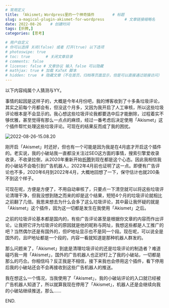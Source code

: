 ```yaml
---
# 常用定义
title: 「Akismet」Wordpress里的一个神奇插件        # 标题
slug: a-magical-plugin-akismet-for-wordpress         # 文章链接缩略名
date: 2022-08-26    # 创建时间
tags: [折腾,]
categories: [思考]

# 用户自定义
# 你可以选择 关闭(false) 或者 打开(true) 以下选项
# photoswipe: true
# toc: true       # 关闭文章目录
# comments: false
# license: false # 文章协议 输入 false 可以隐藏
# mathjax: true # 加载 KaTeX 脚本
# hidden: true  # 隐藏文章（不在首页，归档等页面显示，但是可以直接通过链接访问）
---
```


以下内容纯属个人猜测与YY。

事情的起因是这样子的，大概是今年4月份吧，我的博客收到了十多条垃圾评论，其实之前每个月都会有，但没这个月多，又因为我开启了人工审核，所以这些垃圾评论根本是不会显示的。我心想这些垃圾评论我都要选中后才能删除，过程着实不够优雅，甚至觉得有那么一点点的麻烦，经过一番考虑后决定使用「Akismet」这个插件帮忙处理这些垃圾评论。可现在的结果反而成了我的困扰。

![2022-08-26-15.08.20](https://sdn.qylao.com/laomai/2023/02/27/163fc3c9040fab-1.webp)

刚开启「Akismet」时还好，但也有一个可能是因为我是在4月底才开启这个插件的。老实说，我的小破站我一直都没关注过SEO这方面的事情，搜索引擎爱收录收录，不收录拉倒，从2020年重新开始[折腾](折腾.md)到现在都是这个心态。因此我相信我的小破站不会吸引到广告机器人，2022年4月前也证明了这一点。即便有广告评论也不多，2020年6月到2022年4月，大概地回想了一下，保守估计也就200条不到这个样子。

可现在呢，方便是方便了，不用自动审核了，只要点一下清空就可以将这些垃圾评论清理干净，但我没想到随之而来的却是这个结果，短短4个月的垃圾评论就相比之前翻了几倍。我思来想去为什么会多了这么垃圾评论，其中最让我怀疑的就是「Akismet」这个插件，因为这一切都是发生在我使用「Akismet」之后。

之前的垃圾评论基本都是国内的，有些广告评论甚至是根据你文章的内容而作出评论，让我把它评为垃圾评论的原因就是他的昵称与网址，我想这些都是人工推广的吧？当然偶尔还是有国外的，但IP地址显示也不是同一个段。现在呢，可以说全是国外的，且IP地址都是一个段的，内容一看就知道是那种机器人群发的。

那么问题来了，「Akismet」到底是清理垃圾评论的还是垃圾评论的制造者？难道碰巧我一用「Akismet」，国外的广告机器人也正好盯上了我的小破站，一切都是那么的巧合。你相信吗？反正我是不相信，接下来我也会停用这个插件，看下停用后我的小破站还会不会再接收到这些广告机器人的推送。

我在想这么一个情况，当我使用了「Akismet」，我的小破站评论的入口就已经被广告机器人知道了，所以就算我现在停用了「Akismet」，机器人还是会继续向我的小破站继续推送，那么……

END.

